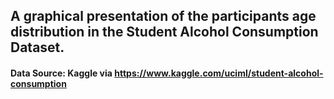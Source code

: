 ## A graphical presentation of the participants age distribution in the Student Alcohol Consumption Dataset.


#### Data Source: Kaggle via <https://www.kaggle.com/uciml/student-alcohol-consumption>

